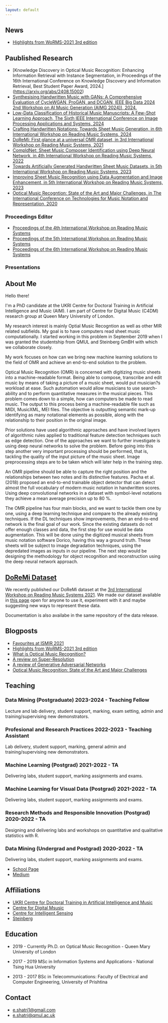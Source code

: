 ```yaml
---
layout: default
---
```


## News
* [Highlights from WoRMS-2021 3rd edition](./WoRMS2021.html)


## Paublished Research


*    [Knowledge Discovery in Optical Music Recognition: Enhancing Information Retrieval with Instance Segmentation, in Proceedings of the 16th International Conference on Knowledge Discovery and Information Retrieval, Best Student Paper Award, 2024.] (https://arxiv.org/abs/2408.15002)
*    [Synthesising Handwritten Music with GANs: A Comprehensive Evaluation of CycleWGAN, ProGAN, and DCGAN, IEEE Big Data 2024 2nd Workshop on AI Music Generation (AIMG 2024)), 2024.](https://arxiv.org/abs/2411.16405)
*   [Low-Data Classification of Historical Music Manuscripts: A Few-Shot Learning Approach, The Sixth IEEE International Conference on Image Processing Applications and Systems, 2024](https://arxiv.org/abs/2411.16408)
*   [Crafting Handwritten Notations: Towards Sheet Music Generation, in 6th International Workshop on Reading Music Systems, 2024](https://arxiv.org/abs/2411.15741)
*   [DoReMi: First glance at a universal OMR dataset, in 3rd International Workshop on Reading Music Systems, 2021](https://sites.google.com/view/worms2021/home)
*   [CompldNet: Sheet Music Composer Identification using Deep Neural Network, in 4th International Workshop on Reading Music Systems, 2022](https://arxiv.org/pdf/2211.13285.pdf#page=10)
*   [Towards Artificially Generated Handwritten Sheet Music Datasets, in 5th International Workshop on Reading Music Systems, 2023 ](https://arxiv.org/pdf/2311.04091.pdf#page=26)
*   [Improving Sheet Music Recognition using Data Augmentation and Image Enhancement, in 5th International Workshop on Reading Music Systems, 2023](https://arxiv.org/pdf/2311.04091.pdf#page=32)
*   [Optical Music Recogntion: State of the Art and Major Challenges, in The International Conference on Technologies for Music Notation and Representation, 2020](https://www.tenor-conference.org/proceedings/2020/23_Shatri_tenor20.pdf)

### Proceedings Editor
*   [Proceedings of the 4th International Workshop on Reading Music Systems](https://arxiv.org/abs/2211.13285)
*   [Proceedings of the 5th International Workshop on Reading Music Systems](https://arxiv.org/pdf/2311.04091)
*   [Proceedings of the 6th International Workshop on Reading Music Systems](https://arxiv.org/abs/2411.15741)

### Presentations

## About Me 

Hello there!

I'm a PhD candidate at the UKRI Centre for Doctoral Training in Artificial Intelligence and Music (AIM). I am part of Centre for Digital Music (C4DM) research group at Queen Mary University of London. 

My research interest is mainly Optial Music Recogntion as well as other MIR related subfields. My goal is to have computers read sheet music computationally. I started working in this problem in September 2019 when I was granted the studentship from QMUL and Steinberg GmBH with which we collaborate closely. 

My work focuses on how can we bring new machine learning solutions to the field of OMR and achieve an end-to-end solution to the problem.


Optical Music Recognition (OMR) is concerned with digitizing music sheets into a machine-readable format. Being able to compose, transcribe and edit music by means of taking a picture of a music sheet, would put musician?s workload at ease. Such automation would allow musicians to use search-ability and to perform quantitative measures in the musical pieces. This problem comes down to a simple, how can computers be made to read music. The output to this process being a machine-readable file such as MIDI, MusicXML, MEI files. The objective is outputting semantic mark-up identifying as many notational elements as possible, along with the relationship to their position in the original image.


Prior solutions have used algorithmic approaches and have involved layers of algorithmic rules applied to traditional feature detection techniques such as edge detection. One of the approaches we want to further investigate is using deep neural networks to solve the problem. Before going into this step another very important processing should be performed, that is, tackling the quality of the input picture of the music sheet. Image preprocessing steps are to be taken which will later help in the training step.

 

An OMR pipeline should be able to capture the right position and the relationships between two notes and its distinctive features. Pacha et al. (2018) proposed an end-to-end trainable object detector that can detect almost the full vocabulary of modern music notation in handwritten scores. Using deep convolutional networks in a dataset with symbol-level notations they achieve a mean average precision up to 80 %.

The OMR pipeline has four main blocks, and we want to tackle them one by one, using a deep learning technique and compare to the already existing techniques. If the DL techniques show improvements, then an end-to-end network is the final goal of our work. Since the existing datasets do not offer enough classes and data, the first step for use would be data augmentation. This will be done using the digitized musical sheets from music notation software Dorico, having this way a ground truth. These sheets will be subject to image degradation techniques, using the depredated images as inputs in our pipeline. The next step would be designing the methodology for object recognition and reconstruction using the deep neural network approach.


## [DoReMi Dataset](./doremi-dataset.html)
We recently published our DoReMi dataset at the [3rd International Workshop on Reading Music Systems 2021](https://sites.google.com/view/worms2021/home). We made our dataset available in [this page](https://github.com/steinbergmedia/DoReMi/releases/tag/v1.0) open for anyone to use it, experiment with it and maybe suggesting new ways to represent these data.  

Documentation is also availabe in the same repository of the data release. 



## Blogposts

*   [Favourites at ISMIR 2021](./2021-11-16-ismir-2021.md)
*   [Highlights from WoRMS-2021 3rd edition](./WoRMS2021.html)
*   [What is Optical Music Recognition?](https://towardsdatascience.com/what-is-optical-music-recognition-6515d8a53e01)
*   [A review on Super-Resolution](https://medium.com/analytics-vidhya/a-review-on-super-resolution-2c78cd77885a)
*   [A review of Generative Adversarial Networks](https://towardsdatascience.com/a-review-of-generative-adversarial-networks-9af21e94bda4)
*   [Optical Music Recognition: State of the Art and Major Challenges](https://towardsdatascience.com/optical-music-recognition-state-of-the-art-and-major-challenges-aa100923c78d)

## Teaching

### Data Mining (Postgraduate) 2023-2024 - Teaching Fellow
Lecture and lab delivery, student support, marking, exam setting, admin and training/supervising new demonstrators.

### Profesional and Research Practices 2022-2023 - Teaching Assistant
Lab delivery, student support, marking, general admin and training/supervising new demonstrators.

### Machine Learning (Postgrad) 2021-2022 - TA
Delivering labs, student support, marking assignments and exams.

### Machine Learning for Visual Data (Postgrad) 2021-2022 - TA
Delivering labs, student support, marking assignments and exams.

### Research Methods and Responsible Innovation (Postgrad) 2020-2022 - TA

Designing and delivering labs and workshops on quantitative and qualitative statistics with R.

### Data Mining (Undergrad and Postgrad) 2020-2022 - TA
Delivering labs, student support, marking assignments and exams.



* [School Page](http://eecs.qmul.ac.uk/profiles/shatrielona-1.html)
* [Medium](https://medium.com/@e.shatri1)


## Affiliations

*   [UKRI Centre for Doctoral Training in Artificial Intelligence and Music](https://aim.qmul.ac.uk/) 
*   [Centre for Digital Msusic](http://c4dm.eecs.qmul.ac.uk/)
*   [Centre for Intelligent Sensing](http://cis.eecs.qmul.ac.uk/)
*   [Steinberg](https://www.steinberg.net/en/home.html)

## Education

* 2019 - Currently Ph.D. on Optical Music Recognition - Queen Mary University of London

* 2017 - 2019 MSc in Information Systems and Applications - National Tsing Hua University

* 2013 - 2017 BSc in Telecommunications: Faculty of Electrical and Computer Engineering, University of Prishtina




<!-- ##### Header 5

1.  This is an ordered list following a header.
2.  This is an ordered list following a header.
3.  This is an ordered list following a header.

###### Header 6

| head1        | head two          | three |
|:-------------|:------------------|:------|
| ok           | good swedish fish | nice  |
| out of stock | good and plenty   | nice  |
| ok           | good `oreos`      | hmm   |
| ok           | good `zoute` drop | yumm  |

### There's a horizontal rule below this.

* * *

### Here is an unordered list:

*   Item foo
*   Item bar
*   Item baz
*   Item zip

### And an ordered list:

1.  Item one
1.  Item two
1.  Item three
1.  Item four

### And a nested list:

- level 1 item
  - level 2 item
  - level 2 item
    - level 3 item
    - level 3 item
- level 1 item
  - level 2 item
  - level 2 item
  - level 2 item
- level 1 item
  - level 2 item
  - level 2 item
- level 1 item

### Small image

![Octocat](https://github.githubassets.com/images/icons/emoji/octocat.png)

### Large image

![Branching](https://guides.github.com/activities/hello-world/branching.png)


### Definition lists can be used with HTML syntax. -->



## Contact
* e.shatri1@gmail.com
* e.shatri@qmul.ac.uk
